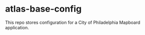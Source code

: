 # atlas-base-config

This repo stores configuration for a City of Philadelphia Mapboard application.
